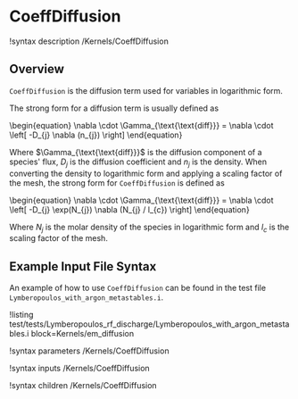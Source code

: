 # CoeffDiffusion

!syntax description /Kernels/CoeffDiffusion

## Overview

`CoeffDiffusion` is the diffusion term used for variables in logarithmic form.

The strong form for a diffusion term is usually defined as

\begin{equation}
\nabla \cdot \Gamma_{\text{\text{diff}}} = \nabla \cdot \left[ -D_{j} \nabla (n_{j}) \right]
\end{equation}

Where $\Gamma_{\text{\text{diff}}}$ is the diffusion component of a species' flux, $D_{j}$ is the diffusion coefficient and $n_{j}$ is the density. When
converting the density to logarithmic form and applying a scaling factor of the mesh, the strong form for `CoeffDiffusion` is defined as

\begin{equation}
\nabla \cdot \Gamma_{\text{\text{diff}}} =  \nabla \cdot \left[ -D_{j} \exp(N_{j}) \nabla (N_{j} / l_{c}) \right]
\end{equation}

Where $N_{j}$ is the molar density of the species in logarithmic form and
$l_{c}$ is the scaling factor of the mesh.

## Example Input File Syntax

An example of how to use `CoeffDiffusion` can be found in the
test file `Lymberopoulos_with_argon_metastables.i`.

!listing test/tests/Lymberopoulos_rf_discharge/Lymberopoulos_with_argon_metastables.i block=Kernels/em_diffusion

!syntax parameters /Kernels/CoeffDiffusion

!syntax inputs /Kernels/CoeffDiffusion

!syntax children /Kernels/CoeffDiffusion
